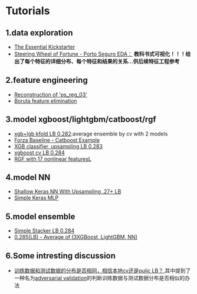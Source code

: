 # Tutorials
## 1.data exploration
- [The Essential Kickstarter](https://www.kaggle.com/asindico/porto-seguro-the-essential-kickstarter)
- [Steering Wheel of Fortune - Porto Seguro EDA：](https://www.kaggle.com/headsortails/steering-wheel-of-fortune-porto-seguro-eda) **教科书式可视化！！！给出了每个特征的详细分布、每个特征和结果的关系...供后续特征工程参考**

## 2.feature engineering
- [Reconstruction of 'ps_reg_03'](https://www.kaggle.com/pnagel/reconstruction-of-ps-reg-03)
- [Boruta feature elimination](https://www.kaggle.com/tilii7/boruta-feature-elimination)


## 3.model xgboost/lightgbm/catboost/rgf
- [xgb+lgb kfold LB 0.282](https://www.kaggle.com/rshally/porto-xgb-lgb-kfold-lb-0-282):average ensemble by cv with 2 models
- [Forza Baseline - Catboost Example](https://www.kaggle.com/the1owl/forza-baseline-catboost-example?scriptVersionId=1630224/code)
- [XGB classifier, upsampling LB 0.283](https://www.kaggle.com/ogrellier/xgb-classifier-upsampling-lb-0-283/code)
- [xgboost cv LB 0.284](https://www.kaggle.com/aharless/xgboost-cv-lb-284)
- [RGF with 17 nonlinear featuresL](https://www.kaggle.com/lscoelho/rgf-with-17-nonlinear-features/code)


## 4.model NN
- [Shallow Keras NN With Upsampling .27+ LB](https://www.kaggle.com/aquatic/shallow-keras-nn-with-upsampling-27-lb/code)
- [Simple Keras MLP](https://www.kaggle.com/akashdeepjassal/simple-keras-mlp/code)


## 5.model ensemble
- [Simple Stacker LB 0.284](https://www.kaggle.com/yekenot/simple-stacker-lb-0-284)
- [0.285(LB) - Average of (3XGBoost, LightGBM, NN)](https://www.kaggle.com/pluchme/0-285-lb-average-of-3xgboost-lightgbm-nn)


## 6.Some intresting discussion
- [训练数据和测试数据的分布是否相同，相信本地cv还是pulic LB？](https://www.kaggle.com/c/porto-seguro-safe-driver-prediction/discussion/43453),其中提到了一种名为[adversarial validation](http://fastml.com/adversarial-validation-part-one/)的判断训练数据与测试数据分布是否相似的办法
